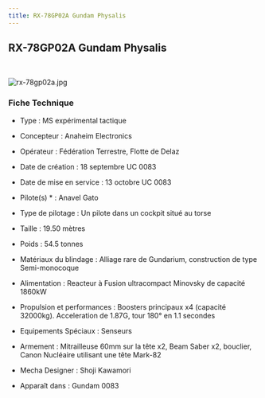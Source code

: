 ```yaml
---
title: RX-78GP02A Gundam Physalis
---
```


RX-78GP02A Gundam Physalis
--------------------------


 


![rx-78gp02a.jpg](/images/stories/saga/gundam0083/images/mechas/rx-78gp02a.jpg)


### Fiche Technique


- Type : MS expérimental tactique  
- Concepteur : Anaheim Electronics  
- Opérateur : Fédération Terrestre, Flotte de Delaz  
- Date de création : 18 septembre UC 0083  
- Date de mise en service : 13 octobre UC 0083  
- Pilote(s) * : Anavel Gato  
- Type de pilotage : Un pilote dans un cockpit situé au torse  
- Taille : 19.50 mètres  
- Poids : 54.5 tonnes  
- Matériaux du blindage : Alliage rare de Gundarium, construction de type Semi-monocoque  
- Alimentation : Reacteur à Fusion ultracompact Minovsky de capacité 1860kW  
- Propulsion et performances : Boosters principaux x4 (capacité 32000kg). Acceleration de 1.87G, tour 180° en 1.1 secondes  
- Equipements Spéciaux : Senseurs  
- Armement : Mitrailleuse 60mm sur la tête x2, Beam Saber x2, bouclier, Canon Nucléaire utilisant une tête Mark-82  
  
  
- Mecha Designer : Shoji Kawamori  
- Apparaît dans : Gundam 0083

